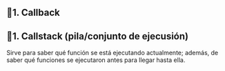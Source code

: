 ## 📍1. Callback


## 📍1. Callstack (pila/conjunto de ejecusión)

Sirve para saber qué función se está ejecutando actualmente; además, de saber qué funciones se ejecutaron antes para llegar hasta ella.